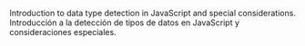Introduction to data type detection in JavaScript and special considerations.
Introducción a la detección de tipos de datos en JavaScript y consideraciones especiales.
